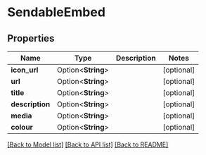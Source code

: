 # SendableEmbed

## Properties

Name | Type | Description | Notes
------------ | ------------- | ------------- | -------------
**icon_url** | Option<**String**> |  | [optional]
**url** | Option<**String**> |  | [optional]
**title** | Option<**String**> |  | [optional]
**description** | Option<**String**> |  | [optional]
**media** | Option<**String**> |  | [optional]
**colour** | Option<**String**> |  | [optional]

[[Back to Model list]](../README.md#documentation-for-models) [[Back to API list]](../README.md#documentation-for-api-endpoints) [[Back to README]](../README.md)


